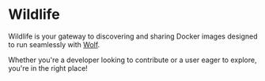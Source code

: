 # Wildlife

Wildlife is your gateway
to discovering and sharing Docker images
designed to run seamlessly with [Wolf](https://games-on-whales.github.io/wolf/stable/).

Whether you're a developer looking to contribute or a user eager to explore, you're in the right place!